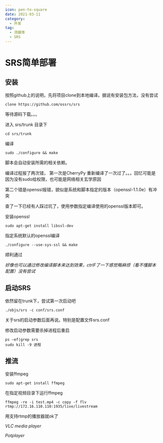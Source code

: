 ```yaml
---
icon: pen-to-square
date: 2021-03-11
category:
  - 开发
tag:
  - 流媒体
  - SRS
---
```


# SRS简单部署

## 安装

按照github上的说明，先将项目clone到本地编译。据说有安装包方法，没有尝试

```
clone https://github.com/ossrs/srs
```

等待源码下载。。。

进入 srs/trunk 目录下

```
cd srs/trunk
```

编译

```
sudo ./configure && make
```

脚本会自动安装所需的相关依赖。

编译过程报了两次错，
第一次是CherryPy 重新编译了一次过了。。。回忆可能是因为没有sudo给权限，也可能是网络相关玄学原因

第二个错是openssl报错，貌似是系统和脚本指定的版本（openssl-1.1.0e）有冲突

查了一下已经有人踩过坑了，使用参数指定编译使用的openssl版本即可。

安装openssl

```
sudo apt-get install libssl-dev
```

指定系统默认的openssl编译

```
./configure --use-sys-ssl && make
```

顺利通过

*好像也可以通过修改编译脚本来达到效果，ctrlF了一下感觉略麻烦（看不懂脚本配置）没有尝试*

## 启动SRS

依然留在trunk下，尝试第一次启动吧


```
./objs/srs -c conf/srs.conf
```

关于srs的启动参数后面再说。特别是配置文件srs.conf

修改启动参数需要杀掉进程后重启

```
ps –ef|grep srs
sudo kill -9 进程
```

## 推流

安装ffmpeg

```
sudo apt-get install ffmpeg
```

在指定视频目录下运行ffmpeg

```
ffmpeg -re -i test.mp4 -c copy -f flv rtmp://172.16.110.110:1935/live/livestream
```

用支持rtmp的播放器就ok了

*VLC media player*

*Potplayer*